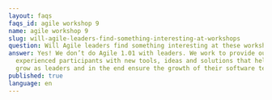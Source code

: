 ```yaml
---
layout: faqs
faqs_id: agile workshop 9
name: agile workshop 9
slug: will-agile-leaders-find-something-interesting-at-workshops
question: Will Agile leaders find something interesting at these workshops?
answer: Yes! We don’t do Agile 1.01 with leaders. We work to provide our
  experienced participants with new tools, ideas and solutions that help them
  grow as leaders and in the end ensure the growth of their software team.
published: true
language: en
---
```

